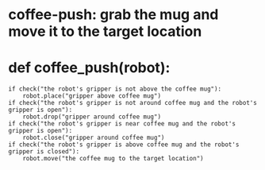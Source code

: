 # coffee-push: grab the mug and move it to the target location
# def coffee_push(robot):
    if check("the robot's gripper is not above the coffee mug"):
        robot.place("gripper above coffee mug")
    if check("the robot's gripper is not around coffee mug and the robot's gripper is open"):
        robot.drop("gripper around coffee mug")
    if check("the robot's gripper is near coffee mug and the robot's gripper is open"):
        robot.close("gripper around coffee mug")
    if check("the robot's gripper is above coffee mug and the robot's gripper is closed"):
        robot.move("the coffee mug to the target location")